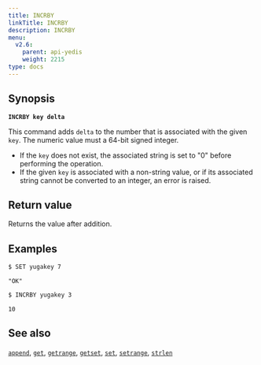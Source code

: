 ```yaml
---
title: INCRBY
linkTitle: INCRBY
description: INCRBY
menu:
  v2.6:
    parent: api-yedis
    weight: 2215
type: docs
---
```


## Synopsis

**`INCRBY key delta`**

This command adds `delta` to the number that is associated with the given `key`. The numeric value must a 64-bit signed integer.

- If the `key` does not exist, the associated string is set to "0" before performing the operation.
- If the given `key` is associated with a non-string value, or if its associated string cannot be converted to an integer, an error is raised.

## Return value

Returns the value after addition.

## Examples

```sh
$ SET yugakey 7
```

```
"OK"
```

```sh
$ INCRBY yugakey 3
```

```
10
```

## See also

[`append`](../append/), [`get`](../get/), [`getrange`](../getrange/), [`getset`](../getset/), [`set`](../set/), [`setrange`](../setrange/), [`strlen`](../strlen/)
